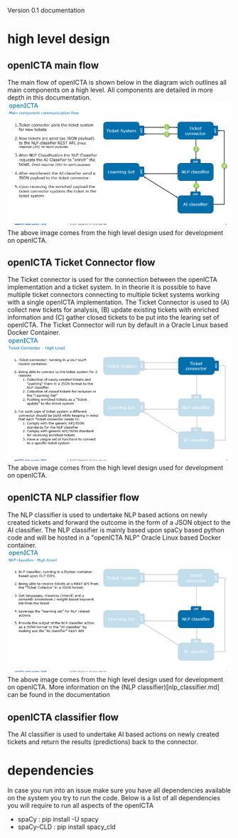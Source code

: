 Version 0.1 documentation

# high level design

## openICTA main flow
The main flow of openICTA is shown below in the diagram wich outlines all main components on a high level. All components are detailed in more depth in this documentation.
![openICTA main flow](https://raw.githubusercontent.com/OracleLinuxWorld/inControlTicketAi/master/openICTA/documentation/docs/v01/openICTA_mainflow.png "openICTA main flow")
The above image comes from the high level design used for development on openICTA.

## openICTA Ticket Connector flow
The Ticket connector is used for the connection between the openICTA implementation and a ticket system. In in theorie it is possible to have multiple ticket connectors connecting to multiple ticket systems working with a single openICTA implementation. The Ticket Connector is used to (A) collect new tickets for analysis, (B) update existing tickets with enriched information and (C) gather closed tickets to be put into the learing set of openICTA. The Ticket Connector will run by default in a Oracle Linux based Docker Container. 
![openICTA ticket connector](https://raw.githubusercontent.com/OracleLinuxWorld/inControlTicketAi/master/openICTA/documentation/docs/v01/openICTA_ticketConnector.png "openICTA ticket connector")
The above image comes from the high level design used for development on openICTA.

## openICTA NLP classifier flow
The NLP classifier is used to undertake NLP based actions on newly created tickets and forward the outcome in the form of a JSON object to the AI classifier. The NLP classifier is mainly based upon spaCy based python code and will be hosted in a "openICTA NLP" Oracle Linux based Docker container.
![NLP classifier](https://raw.githubusercontent.com/OracleLinuxWorld/inControlTicketAi/master/openICTA/documentation/docs/v01/openICTA_NLPclassifier.png "NLP classifier")
The above image comes from the high level design used for development on openICTA. More information on the (NLP classifier)[nlp_classifier.md] can be found in the documentation

## openICTA  classifier flow
The AI classifier is used to undertake AI based actions on newly created tickets and return the results (predictions) back to the connector.




# dependencies
In case you run into an issue make sure you have all dependencies available on the system you try to run the code. Below is a list of all dependencies you will require to run all aspects of the openICTA

* spaCy     : pip install -U spacy
* spaCy-CLD : pip install spacy_cld
